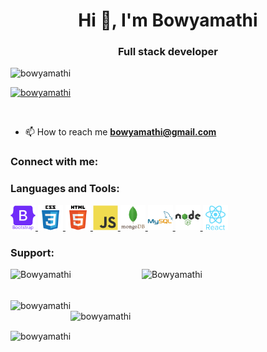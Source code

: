 <h1 align="center">Hi 👋, I'm Bowyamathi</h1>
<h3 align="center">Full stack developer</h3>

<p align="left"> <img src="https://komarev.com/ghpvc/?username=bowyamathi&label=Profile%20views&color=0e75b6&style=flat" alt="bowyamathi" /> </p>

<p align="left"> <a href="https://github.com/ryo-ma/github-profile-trophy"><img src="https://github-profile-trophy.vercel.app/?username=bowyamathi" alt="bowyamathi" /></a> </p>

<p align="left"> <a href="https://twitter.com/" target="blank"><img src="https://img.shields.io/twitter/follow/?logo=twitter&style=for-the-badge" alt="" /></a> </p>

- 📫 How to reach me **bowyamathi@gmail.com**

<h3 align="left">Connect with me:</h3>
<p align="left">
</p>

<h3 align="left">Languages and Tools:</h3>
<p align="left"> <a href="https://getbootstrap.com" target="_blank" rel="noreferrer"> <img src="https://raw.githubusercontent.com/devicons/devicon/master/icons/bootstrap/bootstrap-plain-wordmark.svg" alt="bootstrap" width="40" height="40"/> </a> <a href="https://www.w3schools.com/css/" target="_blank" rel="noreferrer"> <img src="https://raw.githubusercontent.com/devicons/devicon/master/icons/css3/css3-original-wordmark.svg" alt="css3" width="40" height="40"/> </a> <a href="https://www.w3.org/html/" target="_blank" rel="noreferrer"> <img src="https://raw.githubusercontent.com/devicons/devicon/master/icons/html5/html5-original-wordmark.svg" alt="html5" width="40" height="40"/> </a> <a href="https://developer.mozilla.org/en-US/docs/Web/JavaScript" target="_blank" rel="noreferrer"> <img src="https://raw.githubusercontent.com/devicons/devicon/master/icons/javascript/javascript-original.svg" alt="javascript" width="40" height="40"/> </a> <a href="https://www.mongodb.com/" target="_blank" rel="noreferrer"> <img src="https://raw.githubusercontent.com/devicons/devicon/master/icons/mongodb/mongodb-original-wordmark.svg" alt="mongodb" width="40" height="40"/> </a> <a href="https://www.mysql.com/" target="_blank" rel="noreferrer"> <img src="https://raw.githubusercontent.com/devicons/devicon/master/icons/mysql/mysql-original-wordmark.svg" alt="mysql" width="40" height="40"/> </a> <a href="https://nodejs.org" target="_blank" rel="noreferrer"> <img src="https://raw.githubusercontent.com/devicons/devicon/master/icons/nodejs/nodejs-original-wordmark.svg" alt="nodejs" width="40" height="40"/> </a> <a href="https://reactjs.org/" target="_blank" rel="noreferrer"> <img src="https://raw.githubusercontent.com/devicons/devicon/master/icons/react/react-original-wordmark.svg" alt="react" width="40" height="40"/> </a> </p>

<h3 align="left">Support:</h3>
<p><a href="https://www.buymeacoffee.com/Bowyamathi"> <img align="left" src="https://cdn.buymeacoffee.com/buttons/v2/default-yellow.png" height="50" width="210" alt="Bowyamathi" /></a><a href="https://ko-fi.com/Bowyamathi"> <img align="left" src="https://cdn.ko-fi.com/cdn/kofi3.png?v=3" height="50" width="210" alt="Bowyamathi" /></a></p><br><br>

<p><img align="left" src="https://github-readme-stats.vercel.app/api/top-langs?username=bowyamathi&show_icons=true&locale=en&layout=compact" alt="bowyamathi" /></p>

<p>&nbsp;<img align="center" src="https://github-readme-stats.vercel.app/api?username=bowyamathi&show_icons=true&locale=en" alt="bowyamathi" /></p>

<p><img align="center" src="https://github-readme-streak-stats.herokuapp.com/?user=bowyamathi&" alt="bowyamathi" /></p>
